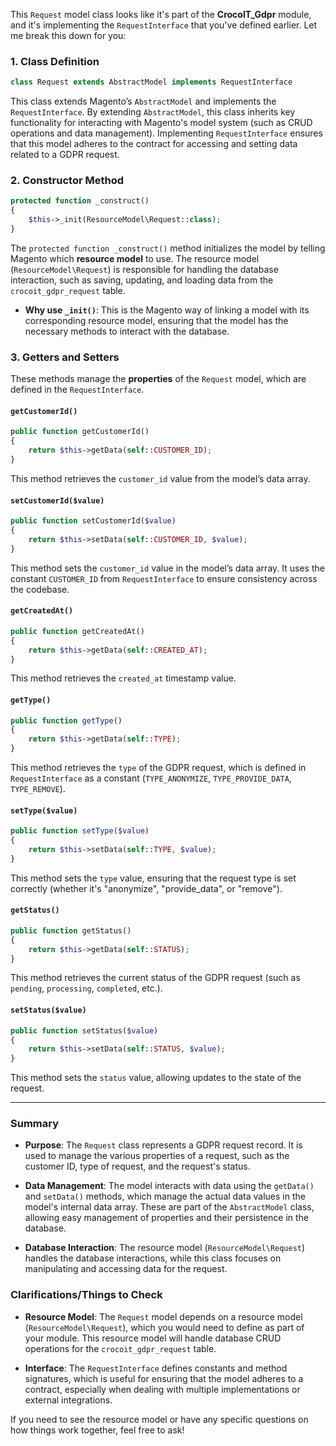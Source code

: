 This `Request` model class looks like it's part of the **CrocoIT_Gdpr** module, and it's implementing the `RequestInterface` that you've defined earlier. Let me break this down for you:

### 1. **Class Definition**
```php
class Request extends AbstractModel implements RequestInterface
```
This class extends Magento’s `AbstractModel` and implements the `RequestInterface`. By extending `AbstractModel`, this class inherits key functionality for interacting with Magento's model system (such as CRUD operations and data management). Implementing `RequestInterface` ensures that this model adheres to the contract for accessing and setting data related to a GDPR request.

### 2. **Constructor Method**
```php
protected function _construct()
{
    $this->_init(ResourceModel\Request::class);
}
```
The `protected function _construct()` method initializes the model by telling Magento which **resource model** to use. The resource model (`ResourceModel\Request`) is responsible for handling the database interaction, such as saving, updating, and loading data from the `crocoit_gdpr_request` table.

- **Why use `_init()`**: This is the Magento way of linking a model with its corresponding resource model, ensuring that the model has the necessary methods to interact with the database.

### 3. **Getters and Setters**
These methods manage the **properties** of the `Request` model, which are defined in the `RequestInterface`.

#### `getCustomerId()`
```php
public function getCustomerId()
{
    return $this->getData(self::CUSTOMER_ID);
}
```
This method retrieves the `customer_id` value from the model’s data array.

#### `setCustomerId($value)`
```php
public function setCustomerId($value)
{
    return $this->setData(self::CUSTOMER_ID, $value);
}
```
This method sets the `customer_id` value in the model’s data array. It uses the constant `CUSTOMER_ID` from `RequestInterface` to ensure consistency across the codebase.

#### `getCreatedAt()`
```php
public function getCreatedAt()
{
    return $this->getData(self::CREATED_AT);
}
```
This method retrieves the `created_at` timestamp value. 

#### `getType()`
```php
public function getType()
{
    return $this->getData(self::TYPE);
}
```
This method retrieves the `type` of the GDPR request, which is defined in `RequestInterface` as a constant (`TYPE_ANONYMIZE`, `TYPE_PROVIDE_DATA`, `TYPE_REMOVE`).

#### `setType($value)`
```php
public function setType($value)
{
    return $this->setData(self::TYPE, $value);
}
```
This method sets the `type` value, ensuring that the request type is set correctly (whether it's "anonymize", "provide_data", or "remove").

#### `getStatus()`
```php
public function getStatus()
{
    return $this->getData(self::STATUS);
}
```
This method retrieves the current status of the GDPR request (such as `pending`, `processing`, `completed`, etc.).

#### `setStatus($value)`
```php
public function setStatus($value)
{
    return $this->setData(self::STATUS, $value);
}
```
This method sets the `status` value, allowing updates to the state of the request.

---

### Summary

- **Purpose**: The `Request` class represents a GDPR request record. It is used to manage the various properties of a request, such as the customer ID, type of request, and the request's status.
  
- **Data Management**: The model interacts with data using the `getData()` and `setData()` methods, which manage the actual data values in the model's internal data array. These are part of the `AbstractModel` class, allowing easy management of properties and their persistence in the database.

- **Database Interaction**: The resource model (`ResourceModel\Request`) handles the database interactions, while this class focuses on manipulating and accessing data for the request.

### Clarifications/Things to Check
- **Resource Model**: The `Request` model depends on a resource model (`ResourceModel\Request`), which you would need to define as part of your module. This resource model will handle database CRUD operations for the `crocoit_gdpr_request` table.
  
- **Interface**: The `RequestInterface` defines constants and method signatures, which is useful for ensuring that the model adheres to a contract, especially when dealing with multiple implementations or external integrations.

If you need to see the resource model or have any specific questions on how things work together, feel free to ask!